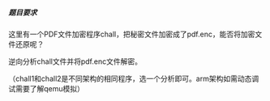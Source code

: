 ##### 题目要求

这里有一个PDF文件加密程序chall，把秘密文件加密成了pdf.enc，能否将加密文件还原呢？

逆向分析chall文件并将pdf.enc文件解密。

（chall1和chall2是不同架构的相同程序，选一个分析即可。arm架构如需动态调试需要了解qemu模拟）